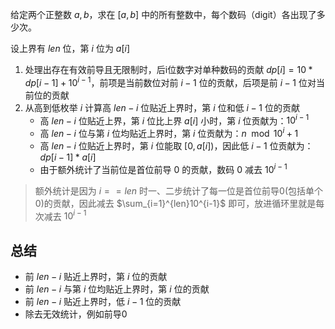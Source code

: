 给定两个正整数 $a,b$，求在 $[a,b]$ 中的所有整数中，每个数码（digit）各出现了多少次。

设上界有 $len$ 位，第 $i$ 位为 $a[i]$

1. 处理出存在有效前导且无限制时，后i位数字对单种数码的贡献 $dp[i]=10*dp[i-1]+10^{i-1}$，前项是当前数位对前 $i-1$ 位的贡献，后项是前 $i-1$ 位对当前位的贡献
2. 从高到低枚举 $i$ 计算高 $len-i$ 位贴近上界时，第 $i$ 位和低 $i-1$ 位的贡献
   + 高 $len-i$ 位贴近上界，第 $i$ 位比上界 $a[i]$ 小时，第 $i$ 位贡献为：$10^{i-1}$
   + 高 $len-i$ 位与第 $i$ 位均贴近上界时，第 $i$ 位贡献为：$n\mod 10^i + 1$
   + 高 $len-i$ 位贴近上界时，第 $i$ 位能取 $[0,a[i])$，因此低 $i-1$ 位贡献为：$dp[i-1]*a[i]$
   + 由于额外统计了当前位是首位前导 $0$ 的贡献，数码 $0$ 减去 $10^{i-1}$

> 额外统计是因为 $i==len$ 时一、二步统计了每一位是首位前导0(包括单个0)的贡献，因此减去 $\sum_{i=1}^{len}10^{i-1}$ 即可，放进循环里就是每次减去 $10^{i-1}$

## 总结

+ 前 $len-i$ 贴近上界时，第 $i$ 位的贡献
+ 前 $len-i$ 与第 $i$ 位均贴近上界时，第 $i$ 位的贡献
+ 前 $len-i$ 贴近上界时，低 $i-1$ 位的贡献
+ 除去无效统计，例如前导0